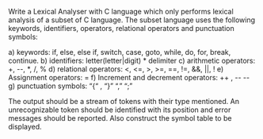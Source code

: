 Write a Lexical Analyser with C language which only performs lexical analysis of a subset of C language. The subset language uses the following 
keywords, identifiers, operators, relational operators and punctuation symbols:

a) keywords: if, else, else if, switch, case, goto, while, do, for, break, continue.
b) identifiers: letter(letter|digit) * delimiter
c) arithmetic operators: +, --, *, /, %
d) relational operators: <, <=, >, >=, ==, !=, &&, ||, !
e) Assignment operators: =
f) Increment and decrement operators: ++ , -- --
g) punctuation symbols: “{“ , “}” “,” “;”

The output should be a stream of tokens with their type mentioned. An unrecognizable token should be identified with its position and 
error messages should be reported. Also construct the symbol table to be displayed.
